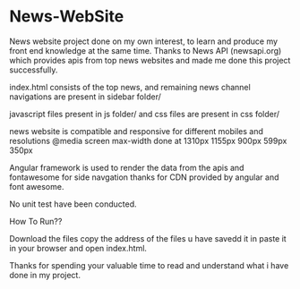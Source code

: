 # News-WebSite
News website project done on my own interest, to learn and produce my front end knowledge at the same time. 
Thanks to News API (newsapi.org) which provides apis from top news websites and made me done this project successfully.

index.html consists of the top news, and remaining news channel navigations are present in sidebar folder/

javascript files present in js folder/ and css files are present in css folder/

news website is compatible and responsive for different mobiles and resolutions
@media screen max-width done at 1310px 1155px 900px 599px 350px

Angular framework is used to render the data from the apis and fontawesome for side navgation thanks for CDN provided by angular and 
font awesome.

No unit test have been conducted.

How To Run??

Download the files copy the address of the files u have savedd it in
paste it in your browser and open index.html.

Thanks for spending your valuable time to read and understand what i have done in my project.

